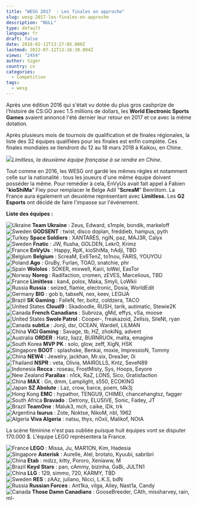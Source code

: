 ```yaml
---
title: "WESG 2017  : Les finales en approche"
slug: wesg-2017-les-finales-en-approche
description: "NULL"
type: default
language: fr
draft: false
date: 2018-02-12T13:27:05.000Z
lastmod: 2022-07-12T13:16:39.094Z
views: "2454"
author: Siger
country: cn
categories:
  - Compétition
tags:
  - wesg
---
```

Après une édition 2016 qui s'était vu dotée du plus gros cashprize de l'histoire de CS:GO avec 1.5 millions de dollars, les **World Electronic Sports Games** avaient annoncé l'été dernier leur retour en 2017 et ce avec la même dotation.  
  
Après plusieurs mois de tournois de qualification et de finales régionales, la liste des 32 équipes qualifiées pour les finales est enfin complète. Ces finales mondiales se tiendront du 12 au 18 mars 2018 à Kaikou, en Chine.

![](//picture/5a1f6a8eeaec4/pic.jpg)_Limitless, la deuxième équipe française à se rendre en Chine._

Tout comme en 2016, les WESG ont gardé les mêmes règles et notamment celle sur la nationalité : tous les joueurs d'une même équipe doivent posséder la même. Pour remédier à cela, EnVyUs avait fait appel à Fabien "**kioShiMa**" Fiey pour remplacer le Belge Adil "**ScreaM**" Benrlitom. La France aura également un deuxième représentant avec **Limitless.** Les **G2 Esports** ont décidé de faire l'impasse sur l'événement.  
  
**Liste des équipes :**

![Ukraine](/images/countries/ua.svg)⁠ **Team Ukraine** : Zeus, Edward, s1mple, bondik, markeloff  
![Sweden](/images/countries/se.svg)⁠ **GODSENT** : twist, disco doplan, freddieb, hampus, pyth  
![Turkey](/images/countries/tr.svg)⁠ **Space Soldiers** : XANTARES, ngiN, paz, MAJ3R, Calyx  
![Sweden](/images/countries/se.svg)⁠ **Fnatic** : JW, flusha, GOLDEN, Lekr0, Krimz  
![France](/images/countries/fr.svg)⁠ **EnVyUs** : Happy, RpK, kioShiMa, hAdji, TBD  
![Belgium](/images/countries/be.svg)⁠ **Belgium** : ScreaM, Ex6TenZ, to1nou, FARIS, YOUYOU  
![Poland](/images/countries/pl.svg)⁠ **Ago** : GruBy, Furlan, TOAO, snatchie, phr  
![Spain](/images/countries/es.svg)⁠ **Wololos** : SOKER, mixwell, Kairi, loWel, EasTor  
![Norway](/images/countries/no.svg)⁠ **Noreg** : Radifaction, cromen, zEVES, Marcelious, TBD  
![France](/images/countries/fr.svg)⁠ **Limitless** : kan4, polox, Maka, Smyli, LoWkii  
![Russia](/images/countries/ru.svg)⁠ **Russia** : seized, flamie, electronic, Dosia, WorldEdit  
![Germany](/images/countries/de.svg)⁠ **BIG** : gob b, tabseN, nex, keev, LEGIJA⁠  
![Brazil](/images/countries/br.svg)⁠ **SK Gaming** : FalleN, fer, boltz, coldzera, TACO  
![United States](/images/countries/us.svg)⁠ **Cloud9** : Skadoodle, RUSH, tarik, autimatic, Stewie2K  
![Canada](/images/countries/ca.svg)⁠ **French Canadians** : Subroza, gMd, effys, vSa, moose  
![United States](/images/countries/us.svg)⁠ **Swole Patrol** : Cooper-, freakazoid, Zellsis, SileNt, ryan  
![Canada](/images/countries/ca.svg)⁠⁠ **subtLe** : Jonji, dsr, OCEAN, Wardell, LILMAN  
![China](/images/countries/cn.svg)⁠ **ViCi Gaming** : Savage, tb, HZ, zhokiNg, advent  
![Australia](/images/countries/au.svg)⁠ **ORDER** : Hatz, liazz, BURNRUOk, malta, emagine  
![South Korea](/images/countries/kr.svg)⁠ **MVP PK** : solo, glow, zeff, XigN, HSK  
![Singapore](/images/countries/sg.svg)⁠ **BOOT** : splashske, Benkai, moxie, ImpressioN, Tommy  
![China](/images/countries/cn.svg)⁠ **NEW4** : Jewelry, jackhan, Mr.six, Drea3er, 0i  
![Thailand](/images/countries/th.svg)⁠ **NSPR** : veta, Olivia, MAIROLLS, Kntz, SeveN89  
![Indonesia](/images/countries/id.svg)⁠ **Recca** : roseau, FrostMisty, Sys, Hoops, Eeyore  
![New Zealand](/images/countries/nz.svg)⁠ **Parallax** : n1ck, RaZ, LONS, Sico, Gratisfaction  
![China](/images/countries/cn.svg)⁠ **MAX** : Gn, dmm, Lamplight, s550, ECOKING  
![Japan](/images/countries/jp.svg)⁠ **SZ Abolute** : Laz, crow, barce, poem, t4k3j  
![Hong Kong](/images/countries/hk.svg)⁠ **EMC** : hypathor, TENGU9, CHIMEI, chancehangtsz, fagger  
![South Africa](/images/countries/za.svg)⁠ **Bravado** : Detrony, ELUSIVE, Sonic, Fadey, JT  
![Brazil](/images/countries/br.svg)⁠ **TeamOne** : Maluk3, mch, caike, iDk, trk  
![Argentina](/images/countries/ar.svg)⁠ **Isurus** : Zote, Noktse, NikoM, nbl, 1962  
![Algeria](/images/countries/dz.svg)⁠ **Viva Algeria** : natsu, thyx, nOxii, Malikof, NOtA

La scène féminine n'est pas oubliée puisque huit équipes vont se disputer 170.000 $. L'équipe LEGO représentera la France.

![France](/images/countries/fr.svg)⁠ **LEGO** : Missa, Ju, MAR1ON, Kim, Hadesia  
![Singapore](/images/countries/sg.svg)⁠ **Asterisk** : Aurelle, Alel, brotato, Kyuubi, sabribri  
![China](/images/countries/cn.svg)⁠ **Etab** : mdzz, kitty, Pororo, Xeniaww, M  
![Brazil](/images/countries/br.svg)⁠ **Keyd Stars** : pan, cAmmy, bizinha, GaBi, JULTN1  
![China](/images/countries/cn.svg)⁠ **LLG** : 129, simmo, 720, KARMY, TBD  
![Sweden](/images/countries/se.svg)⁠ **RES** : zAAz, juliano, Nicci, L.K.S, bdN  
![Russia](/images/countries/ru.svg)⁠ **Russian Forces** : Ant1ka, vilga, Ailey, Nast1a, Candy  
![Canada](/images/countries/ca.svg)⁠ **Those Damn Canadians** : GooseBreeder, CAth, missharvey, rain, ml-

  
